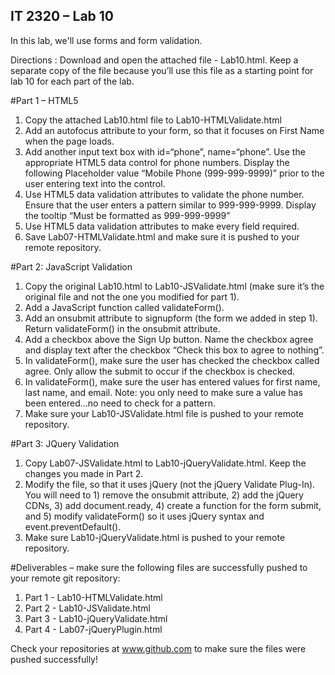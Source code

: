 ## IT 2320 – Lab 10

In this lab, we'll use forms and form validation.

Directions :
Download and open the attached file - Lab10.html.  Keep a separate copy of the file because you’ll use this file as a starting point for lab 10 for each part of the lab.

#Part 1 – HTML5
1.	Copy the attached Lab10.html file to Lab10-HTMLValidate.html
2.	Add an autofocus attribute to your form, so that it focuses on First Name when the page loads.
3.	Add another input text box with id=“phone”, name=“phone”.  Use the appropriate HTML5 data control for phone numbers.  Display the following Placeholder value “Mobile Phone (999-999-9999)” prior to the user entering text into the control. 
4.	Use HTML5 data validation attributes to validate the phone number.  Ensure that the user enters a pattern similar to 999-999-9999.  Display the tooltip “Must be formatted as 999-999-9999”
5.	Use HTML5 data validation attributes to make every field required.
6.	Save Lab07-HTMLValidate.html and make sure it is pushed to your remote repository.

#Part 2: JavaScript Validation
1.	Copy the original Lab10.html to Lab10-JSValidate.html (make sure it’s the original file and not the one you modified for part 1).
2.	Add a JavaScript function called validateForm(). 
3.	Add an onsubmit attribute to signupform (the form we added in step 1).  Return validateForm() in the onsubmit attribute.
4.	Add a checkbox above the Sign Up button.  Name the checkbox agree and display text after the checkbox “Check this box to agree to nothing”. 
5.	In validateForm(), make sure the user has checked the checkbox called agree.  Only allow the submit to occur if the checkbox is checked.
6.	In validateForm(), make sure the user has entered values for first name, last name, and email.  Note: you only need to make sure a value has been entered…no need to check for a pattern.
7.	Make sure your Lab10-JSValidate.html file is pushed to your remote repository.

#Part 3: JQuery Validation
1.	Copy Lab07-JSValidate.html to Lab10-jQueryValidate.html.  Keep the changes you made in Part 2.
2.	Modify the file, so that it uses jQuery (not the jQuery Validate Plug-In).  You will need to 1) remove the onsubmit attribute, 2) add the jQuery CDNs, 3) add document.ready, 4) create a function for the form submit, and 5) modify validateForm() so it uses jQuery syntax and event.preventDefault().
3.	Make sure Lab10-jQueryValidate.html is pushed to your remote repository.


#Deliverables – make sure the following files are successfully pushed to your remote git repository:
1.	Part 1 - Lab10-HTMLValidate.html 
2.	Part 2 - Lab10-JSValidate.html
3.	Part 3 - Lab10-jQueryValidate.html
4.	Part 4 - Lab07-jQueryPlugin.html

Check your repositories at www.github.com to make sure the files were pushed successfully!
